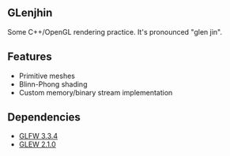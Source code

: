 ## GLenjhin
Some C++/OpenGL rendering practice. It's pronounced "glen jin".


## Features
- Primitive meshes
- Blinn-Phong shading
- Custom memory/binary stream implementation


## Dependencies
- [GLFW 3.3.4](https://www.glfw.org/)
- [GLEW 2.1.0](http://glew.sourceforge.net/)
